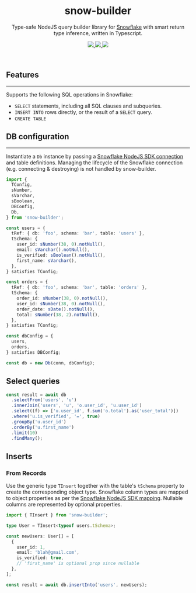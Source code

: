 <h1 align="center">snow-builder</h1>

<p align="center">
Type-safe NodeJS query builder library for <a href="https://www.snowflake.com/en/">Snowflake</a> with smart return type inference, written in Typescript.
</p>

<p align="center">
    <a href="https://github.com/j-dumbell/snow-builder/actions/workflows/test.yml">
      <img src="https://github.com/j-dumbell/snow-builder/actions/workflows/test.yml/badge.svg?branch=main" />
    </a>
    <a href="https://github.com/j-dumbell/snow-builder/blob/main/LICENSE">
      <img src="https://img.shields.io/badge/License-MIT-yellow.svg" />
    </a>
    <a href="https://www.npmjs.com/package/snow-builder">
      <img src="https://badge.fury.io/js/snow-builder.svg" />
    </a>
</p>

<br/>

## Features
---

Supports the following SQL operations in Snowflake:
- `SELECT` statements, including all SQL clauses and subqueries.
- `INSERT INTO` rows directly, or the result of a `SELECT` query.
- `CREATE TABLE`

## DB configuration
---

Instantiate a `Db` instance by passing a [Snowflake NodeJS SDK connection](https://docs.snowflake.com/en/user-guide/nodejs-driver-use.html#establishing-connections) and table definitions.  Managing the lifecycle of the Snowflake connection (e.g. connecting & destroying) is not handled by snow-builder.

```typescript
import {
  TConfig,
  sNumber,
  sVarchar,
  sBoolean,
  DBConfig,
  Db,
} from 'snow-builder';

const users = {
  tRef: { db: 'foo', schema: 'bar', table: 'users' },
  tSchema: {
    user_id: sNumber(38, 0).notNull(),
    email: sVarchar().notNull(),
    is_verified: sBoolean().notNull(),
    first_name: sVarchar(),
  },
} satisfies TConfig;

const orders = {
  tRef: { db: 'foo', schema: 'bar', table: 'orders' },
  tSchema: {
    order_id: sNumber(38, 0).notNull(),
    user_id: sNumber(38, 0).notNull(),
    order_date: sDate().notNull(),
    total: sNumber(38, 2).notNull(),
  },
} satisfies TConfig;

const dbConfig = {
  users,
  orders,
} satisfies DBConfig;

const db = new Db(conn, dbConfig);
```

## Select queries
```typescript
const result = await db
  .selectFrom('users', 'u')
  .innerJoin('users', 'u', 'o.user_id', 'u.user_id')
  .select((f) => ['u.user_id', f.sum('o.total').as('user_total')])
  .where('u.is_verified', '=', true)
  .groupBy('u.user_id')
  .orderBy('u.first_name')
  .limit(10)
  .findMany();
```

## Inserts

### From Records
Use the generic type `TInsert` together with the table's `tSchema` property to create the corresponding object type.  Snowflake column types are mapped to object properties as per the [Snowflake NodeJS SDK mapping](https://docs.snowflake.com/en/user-guide/nodejs-driver-use.html#data-type-casting).  Nullable columns are represented by optional properties.
```typescript
import { TInsert } from 'snow-builder';

type User = TInsert<typeof users.tSchema>;

const newUsers: User[] = [
  {
    user_id: 1,
    email: 'blah@gmail.com',
    is_verified: true,
    // 'first_name' is optional prop since nullable
  },
];

const result = await db.insertInto('users', newUsers);
```
